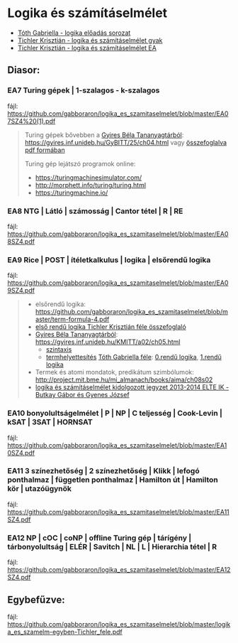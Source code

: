 # Logika és számításelmélet
- [Tóth Gabriella - logika előadás sorozat](https://people.inf.elte.hu/kistoth/oktatas/2018-2019-2/logszamea/index.html)
- [Tichler Krisztián - logika és számításelmélet gyak](https://web.cs.elte.hu/~tichlerk/index3.html)
- [Tichler Krisztián - logika és számításelmélet EA](https://web.cs.elte.hu/~tichlerk/index6.html)

## Diasor:

### EA7 Turing gépek | 1-szalagos - k-szalagos  
fájl: https://github.com/gabboraron/logika_es_szamitaselmelet/blob/master/EA07SZ4%20(1).pdf
> Turing gépek bővebben a [Gyires Béla Tananyagtárból](https://gyires.inf.unideb.hu/): https://gyires.inf.unideb.hu/GyBITT/25/ch04.html vagy [összefoglalva pdf formában](https://github.com/gabboraron/logika_es_szamitaselmelet/blob/master/2011-0103_25_szamitaselmelet.pdf)
> 
> Turing gép lejátszó programok online: 
> - https://turingmachinesimulator.com/
> - http://morphett.info/turing/turing.html
> - https://turingmachine.io/
### EA8 NTG | Látló | számosság | Cantor tétel | R | RE  
fájl: https://github.com/gabboraron/logika_es_szamitaselmelet/blob/master/EA08SZ4.pdf
### EA9 Rice | POST | ítéletkalkulus | logika | elsőrendű logika
fájl: https://github.com/gabboraron/logika_es_szamitaselmelet/blob/master/EA09SZ4.pdf
> - elsőrendű logika: https://github.com/gabboraron/logika_es_szamitaselmelet/blob/master/term-formula-4.pdf
> - [első rendű logika Tichler Krisztián féle összefoglaló](https://github.com/gabboraron/logika_es_szamitaselmelet/blob/master/elsorendu_logika.pdf)
> - [Gyires Béla Tananyagtárból](https://gyires.inf.unideb.hu/): https://gyires.inf.unideb.hu/KMITT/a02/ch05.html
>   - [szintaxis](https://gyires.inf.unideb.hu/KMITT/a02/ch05.html#idp150668448)
>   - [termhelyettesítés](https://gyires.inf.unideb.hu/KMITT/a02/ch05.html#idp152389216)
> [Tóth Gabriella féle](http://koszegijudit.web.elte.hu/logika_bsc/fifi.pdf): [0.rendű logika](https://drive.google.com/file/d/1W6m3pdhZHJ9_mifVWahFIyoZOcp_qjtA/view), [1.rendű logika](https://drive.google.com/file/d/1l8-lB5FVb3LnJ5FZ25Hgroyz_3R8qI4P/view)
> - Termek és atomi mondatok, predikátum szimbólumok: http://project.mit.bme.hu/mi_almanach/books/aima/ch08s02
> - [logika és számításelmélet kidolgozott jegyzet 2013-2014 ELTE IK - Butkay Gábor és Gyenes József](https://github.com/gabboraron/logika_es_szamitaselmelet/blob/master/Logika%20%C3%A9s%20Sz%C3%A1m%C3%ADt%C3%A1selm%C3%A9let.pdf)
### EA10 bonyolultságelmélet | P | NP | C teljesség | Cook-Levin | kSAT | 3SAT | HORNSAT
fájl: https://github.com/gabboraron/logika_es_szamitaselmelet/blob/master/EA10SZ4.pdf
### EA11 3 színezhetőség | 2 színezhetőség | Klikk | lefogó ponthalmaz | független ponthalmaz | Hamilton út | Hamilton kör | utazóügynök
fájl: https://github.com/gabboraron/logika_es_szamitaselmelet/blob/master/EA11SZ4.pdf
### EA12 NP | cOC | coNP | offline Turing gép | tárígény | tárbonyolultság | ELÉR | Savitch | NL | L | Hierarchia tétel | R
fájl: https://github.com/gabboraron/logika_es_szamitaselmelet/blob/master/EA12SZ4.pdf

## Egybefűzve:
fájl: https://github.com/gabboraron/logika_es_szamitaselmelet/blob/master/logika_es_szamelm-egyben-Tichler_fele.pdf
